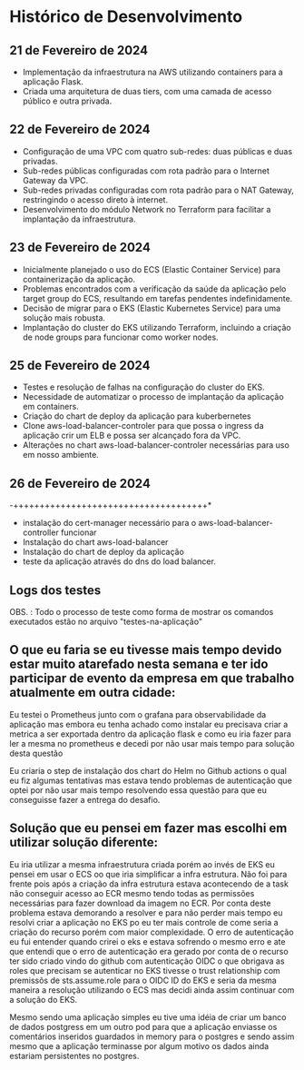 # Histórico de Desenvolvimento

## 21 de Fevereiro de 2024

- Implementação da infraestrutura na AWS utilizando containers para a aplicação Flask.
- Criada uma arquitetura de duas tiers, com uma camada de acesso público e outra privada.

## 22 de Fevereiro de 2024

- Configuração de uma VPC com quatro sub-redes: duas públicas e duas privadas.
- Sub-redes públicas configuradas com rota padrão para o Internet Gateway da VPC.
- Sub-redes privadas configuradas com rota padrão para o NAT Gateway, restringindo o acesso direto à internet.
- Desenvolvimento do módulo Network no Terraform para facilitar a implantação da infraestrutura.

## 23 de Fevereiro de 2024

- Inicialmente planejado o uso do ECS (Elastic Container Service) para containerização da aplicação.
- Problemas encontrados com a verificação da saúde da aplicação pelo target group do ECS, resultando em tarefas pendentes indefinidamente.
- Decisão de migrar para o EKS (Elastic Kubernetes Service) para uma solução mais robusta.
- Implantação do cluster do EKS utilizando Terraform, incluindo a criação de node groups para funcionar como worker nodes.

## 25 de Fevereiro de 2024

- Testes e resolução de falhas na configuração do cluster do EKS.
- Necessidade de automatizar o processo de implantação da aplicação em containers.
- Criação do chart de deploy da aplicação para kuberbernetes
- Clone aws-load-balancer-controler para que possa o ingress da aplicação crir um ELB e possa ser alcançado fora da VPC.
- Alterações no chart aws-load-balancer-controler necessárias para uso em nosso ambiente.

## 26 de Fevereiro de 2024

-+++++++++++++++++++++++++++++++++++++*
- instalação do cert-manager necessário para o aws-load-balancer-controller funcionar
- Instalação do chart aws-load-balancer 
- Instalação do chart de deploy da aplicação
- teste da aplicação através do dns do load balancer.

## Logs dos testes
OBS. : Todo o processo de teste como forma de mostrar os comandos executados estão no arquivo "testes-na-aplicação"


## O que eu faria se eu tivesse mais tempo devido estar muito atarefado nesta semana e ter ido participar de evento da empresa em que trabalho atualmente em outra cidade:

Eu testei o Prometheus junto com o grafana para observabilidade da aplicação mas embora eu tenha achado como instalar eu precisava criar a metrica a ser exportada dentro da aplicação flask e como eu iria fazer para ler a mesma no prometheus e decedi por não usar mais tempo para solução desta questão

Eu criaria o step de instalação dos chart do Helm no Github actions o qual eu fiz algumas tentativas mas estava tendo problemas de autenticação que optei por não usar mais tempo resolvendo essa questão para que eu conseguisse fazer a entrega do desafio.


## Solução que eu pensei em fazer mas escolhi em utilizar solução diferente:

Eu iria utilizar a mesma infraestrutura criada porém ao invés de EKS eu pensei em usar o ECS oo que iria simplificar a infra estrutura. Não foi para frente pois após a criação da infra estrutura estava acontecendo de a task não conseguir acesso ao ECR mesmo tendo todas as permissões necessárias para fazer download da imagem no ECR. Por conta deste problema estava demorando a resolver e para não perder mais tempo eu resolvi criar a aplicação no EKS po eu ter mais controle de come seria a criação do recurso porém com maior complexidade.
O erro de autenticação eu fui entender quando crirei o eks e estava sofrendo o mesmo erro e ate que entendi que o erro de autenticação era gerado por conta de o recurso ter sido criado vindo do github com autenticação OIDC o que obrigava as roles que precisam se autenticar no EKS tivesse o trust relationship com premissõs de sts.assume.role para o OIDC ID do EKS e seria da mesma maneira a resolução utilizando o ECS mas decidi ainda assim continuar com a solução do EKS.

Mesmo sendo uma aplicação simples eu tive uma idéia de criar um banco de dados postgress em um outro pod para que a aplicação enviasse os comentários inseridos guardados in memory para o postgres e sendo assim mesmo que a aplicação terminasse por algum motivo os dados ainda estariam persistentes no postgres.